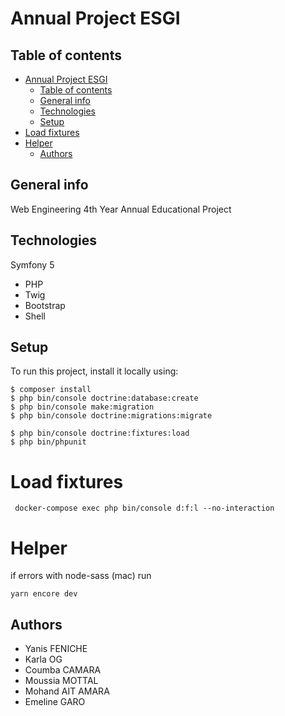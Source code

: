 # Annual Project ESGI

## Table of contents

- [Annual Project ESGI](#annual-project-esgi)
  - [Table of contents](#table-of-contents)
  - [General info](#general-info)
  - [Technologies](#technologies)
  - [Setup](#setup)
- [Load fixtures](#load-fixtures)
- [Helper](#helper)
  - [Authors](#authors)

## General info

Web Engineering 4th Year Annual Educational Project

## Technologies

Symfony 5

- PHP
- Twig
- Bootstrap
- Shell

## Setup

To run this project, install it locally using:

```
$ composer install
$ php bin/console doctrine:database:create
$ php bin/console make:migration
$ php bin/console doctrine:migrations:migrate

$ php bin/console doctrine:fixtures:load
$ php bin/phpunit
```

# Load fixtures

```
 docker-compose exec php bin/console d:f:l --no-interaction
```

# Helper

if errors with node-sass (mac)
run

```
yarn encore dev
```

## Authors

- Yanis FENICHE
- Karla OG
- Coumba CAMARA
- Moussia MOTTAL
- Mohand AIT AMARA
- Emeline GARO
